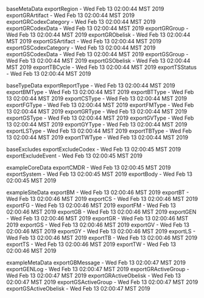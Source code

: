 

baseMetaData
exportRegion - Wed Feb 13 02:00:44 MST 2019
exportGRArtifact - Wed Feb 13 02:00:44 MST 2019
exportGRCodexCategory - Wed Feb 13 02:00:44 MST 2019
exportGRCodexData - Wed Feb 13 02:00:44 MST 2019
exportGRGroup - Wed Feb 13 02:00:44 MST 2019
exportGRObelisk - Wed Feb 13 02:00:44 MST 2019
exportGSArtifact - Wed Feb 13 02:00:44 MST 2019
exportGSCodexCategory - Wed Feb 13 02:00:44 MST 2019
exportGSCodexData - Wed Feb 13 02:00:44 MST 2019
exportGSGroup - Wed Feb 13 02:00:44 MST 2019
exportGSObelisk - Wed Feb 13 02:00:44 MST 2019
exportTBCycle - Wed Feb 13 02:00:44 MST 2019
exportTSStatus - Wed Feb 13 02:00:44 MST 2019

baseTypeData
exportReportType - Wed Feb 13 02:00:44 MST 2019
exportBMType - Wed Feb 13 02:00:44 MST 2019
exportBTType - Wed Feb 13 02:00:44 MST 2019
exportCSType - Wed Feb 13 02:00:44 MST 2019
exportFGType - Wed Feb 13 02:00:44 MST 2019
exportFMType - Wed Feb 13 02:00:44 MST 2019
exportGRType - Wed Feb 13 02:00:44 MST 2019
exportGSType - Wed Feb 13 02:00:44 MST 2019
exportGVType - Wed Feb 13 02:00:44 MST 2019
exportGYType - Wed Feb 13 02:00:44 MST 2019
exportLSType - Wed Feb 13 02:00:44 MST 2019
exportTBType - Wed Feb 13 02:00:44 MST 2019
exportTWType - Wed Feb 13 02:00:44 MST 2019

baseExcludes
exportExcludeCodex - Wed Feb 13 02:00:45 MST 2019
exportExcludeEvent - Wed Feb 13 02:00:45 MST 2019

exampleCoreData
exportCMDR - Wed Feb 13 02:00:45 MST 2019
exportSystem - Wed Feb 13 02:00:45 MST 2019
exportBody - Wed Feb 13 02:00:45 MST 2019

exampleSiteData
exportBM - Wed Feb 13 02:00:46 MST 2019
exportBT - Wed Feb 13 02:00:46 MST 2019
exportCS - Wed Feb 13 02:00:46 MST 2019
exportFG - Wed Feb 13 02:00:46 MST 2019
exportFM - Wed Feb 13 02:00:46 MST 2019
exportGB - Wed Feb 13 02:00:46 MST 2019
exportGEN - Wed Feb 13 02:00:46 MST 2019
exportGR - Wed Feb 13 02:00:46 MST 2019
exportGS - Wed Feb 13 02:00:46 MST 2019
exportGV - Wed Feb 13 02:00:46 MST 2019
exportGY - Wed Feb 13 02:00:46 MST 2019
exportLS - Wed Feb 13 02:00:46 MST 2019
exportTB - Wed Feb 13 02:00:46 MST 2019
exportTS - Wed Feb 13 02:00:46 MST 2019
exportTW - Wed Feb 13 02:00:46 MST 2019

exampleMetaData
exportGBMessage - Wed Feb 13 02:00:47 MST 2019
exportGENLog - Wed Feb 13 02:00:47 MST 2019
exportGRActiveGroup - Wed Feb 13 02:00:47 MST 2019
exportGRActiveObelisk - Wed Feb 13 02:00:47 MST 2019
exportGSActiveGroup - Wed Feb 13 02:00:47 MST 2019
exportGSActiveObelisk - Wed Feb 13 02:00:47 MST 2019
